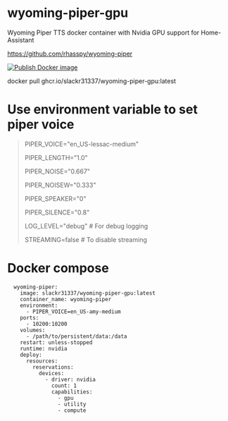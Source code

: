# wyoming-piper-gpu
Wyoming Piper TTS docker container with Nvidia GPU support for Home-Assistant

https://github.com/rhasspy/wyoming-piper


[![Publish Docker image](https://github.com/slackr31337/wyoming-piper-gpu/actions/workflows/docker-image.yml/badge.svg)](https://github.com/slackr31337/wyoming-piper-gpu/actions/workflows/docker-image.yml)


docker pull ghcr.io/slackr31337/wyoming-piper-gpu:latest


# Use environment variable to set piper voice

> PIPER_VOICE="en_US-lessac-medium"
> 
> PIPER_LENGTH="1.0"
> 
> PIPER_NOISE="0.667"
> 
> PIPER_NOISEW="0.333"
> 
> PIPER_SPEAKER="0"
> 
> PIPER_SILENCE="0.8"
>
> LOG_LEVEL="debug" # For debug logging
>
> STREAMING=false # To disable streaming


# Docker compose

```
  wyoming-piper:  
    image: slackr31337/wyoming-piper-gpu:latest  
    container_name: wyoming-piper
    environment:  
      - PIPER_VOICE=en_US-amy-medium
    ports:  
      - 10200:10200
    volumes:  
      - /path/to/persistent/data:/data  
    restart: unless-stopped
    runtime: nvidia
    deploy:
      resources:
        reservations:
          devices:
            - driver: nvidia
              count: 1
              capabilities:
                - gpu
                - utility
                - compute

```
